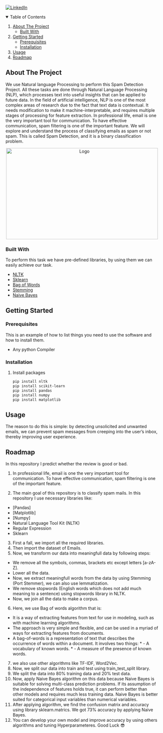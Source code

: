 <!--
*** Thanks for checking out the Best-README-Template. If you have a suggestion
*** that would make this better, please fork the repo and create a pull request
*** or simply open an issue with the tag "enhancement".
*** Thanks again! Now go create something AMAZING! :D
-->



<!-- PROJECT SHIELDS -->
<!--
*** I'm using markdown "reference style" links for readability.
*** Reference links are enclosed in brackets [ ] instead of parentheses ( ).
*** See the bottom of this document for the declaration of the reference variables
*** for contributors-url, forks-url, etc. This is an optional, concise syntax you may use.
*** https://www.markdownguide.org/basic-syntax/#reference-style-links
-->
[![LinkedIn][linkedin-shield]][linkedin-url]


<!-- TABLE OF CONTENTS -->
<details open="open">
  <summary>Table of Contents</summary>
  <ol>
    <li>
      <a href="#about-the-project">About The Project
      </a>
      <ul>
        <li><a href="#built-with">Built With</a></li>
      </ul>
    </li>
    <li>
      <a href="#getting-started">Getting Started</a>
      <ul>
        <li><a href="#prerequisites">Prerequisites</a></li>
        <li><a href="#installation">Installation</a></li>
      </ul>
    </li>
    <li><a href="#usage">Usage</a></li>
    <li><a href="#roadmap">Roadmap</a></li>
  </ol>
</details>



<!-- ABOUT THE PROJECT -->
## About The Project

We use Natural language Processing to perform this Spam Detection Project. All these tasks are done through Natural Language Processing (NLP), which processes text into useful insights that can be applied to future data. In the field of artificial intelligence, NLP is one of the most complex areas of research due to the fact that text data is contextual. It needs modification to make it machine-interpretable, and requires multiple stages of processing for feature extraction.
In professional life, email is one the very important tool for communication. To have effective communication, spam filtering is one of the important feature. We will explore and understand the process of classifying emails as spam or not spam. This is called Spam Detection, and it is a binary classification problem.


<p align="center">
<img src="https://lionbridge.ai/wp-content/uploads/2020/08/2020-08-20_nlp_spam-detection.jpg"
 alt="Logo" width="500" height="300">
</p>


### Built With

To perform this task we have pre-defined libraries, by using them we can easily achieve our task.
* [NLTK](https://www.nltk.org/)
* [Sklearn](https://scikit-learn.org/stable/)
* [Bag of Words](https://machinelearningmastery.com/gentle-introduction-bag-words-model/)
* [Stemming](https://medium.com/@tusharsri/nlp-a-quick-guide-to-stemming-60f1ca5db49e#:~:text=Stemming%20is%20basically%20removing%20the%20suffix%20from%20a%20word%20and,word%20from%20original%20stem%20word.)
* [Naive Bayes](https://scikit-learn.org/stable/modules/naive_bayes.html)


<!-- GETTING STARTED -->
## Getting Started

### Prerequisites

This is an example of how to list things you need to use the software and how to install them.
* Any python Compiler

### Installation

1. Install packages
   ```sh
   pip install nltk
   pip install scikit-learn
   pip install pandas
   pip install numpy
   pip install matplotlib
   ```



<!-- USAGE EXAMPLES -->
## Usage

The reason to do this is simple: by detecting unsolicited and unwanted emails, we can prevent spam messages from creeping into the user’s inbox, thereby improving user experience.



<!-- ROADMAP -->
## Roadmap

In this repository I predict whether the review is good or bad.

1. In professional life, email is one the very important tool for communication. To have effective communication, spam filtering is one of the important feature.

2. The main goal of this repository is to classify spam mails. In this repository I use necessary libraries like:
* [Pandas]
* [Matplotlib]
* [Numpy]
* Natural Language Tool Kit (NLTK)
* Regular Expression
* Sklearn

3. First a fall, we import all the required libraries.
4. Then import the dataset of Emails.
5. Now, we transform our data into meaningfull data by following steps: 
* We remove all the symbols, commas, brackets etc except letters [a-zA-Z]. 
* Lower all the data.
* Now, we extract meaningfull words from the data by using Stemming (Port Stemmer), we can also use lemmatization.
* We remove stopwords (English words which does not add much meaning to a sentence) using stopwords library in NLTK.
* Now, we join all the data to make a corpus.
6. Here, we use Bag of words algorithm that is: 
* It is a way of extracting features from text for use in modeling, such as with machine learning algorithms.
* The approach is very simple and flexible, and can be used in a myriad of ways for extracting features from documents.
* A bag-of-words is a representation of text that describes the occurrence of words within a document. It involves two things: 
                     * - A vocabulary of known words.
                     * - A measure of the presence of known words.
7. we also use other algorithms like TF-IDF, Word2Vec.
8. Now, we split our data into train and test using train_test_split library.
9. We split the data into 80% training data and 20% test data.
10. Now, apply Naive Bayes algorithm on this data because Naive Bayes is suitable for solving multi-class prediction problems. If its assumption of the independence of features holds true, it can perform better than other models and requires much less training data. Naive Bayes is better suited for categorical input variables than numerical variables.
11. After applying algorithm, we find the confusion matrix and accuracy using library sklearn.matrics. We got 73% accuracy by applying Naive Bayes.
12. You can develop your own model and improve accuracy by using others algorithms and tuning Hyperparameteres. Good Luck 😎





[linkedin-shield]: https://img.shields.io/badge/-LinkedIn-black.svg?style=for-the-badge&logo=linkedin&colorB=555
[linkedin-url]: www.linkedin.com/in/aniket-yadav-2008


